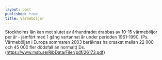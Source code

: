 ```yaml
---
layout: post
published: true
title: Värmeböljor
---
```



Stockholms län kan mot slutet av århundradet drabbas av 10-15 värmeböljor per år - jämfört med 1 gång vartannat år under perioden 1961-1990. (Ps. Värmeböljan i Europa sommaren 2003 beräknas ha orsakat mellan 22 000 och 45 000 fler dödsfall än normalt) Ds. (https://www.msb.se/RibData/Filer/pdf/26173.pdf)
